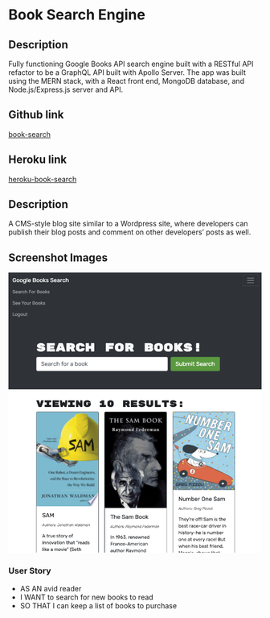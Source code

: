 # Book Search Engine

## Description
Fully functioning Google Books API search engine built with a RESTful API refactor to be a GraphQL API built with Apollo Server. The app was built using the MERN stack, with a React front end, MongoDB database, and Node.js/Express.js server and API. 

## Github link 
[book-search](https://github.com/Wsamuell/book-search)
## Heroku link 
[heroku-book-search](https://book-search-gql.herokuapp.com/)

## Description 
A CMS-style blog site similar to a Wordpress site, where developers can publish their blog posts and comment on other developers’ posts as well.


## Screenshot Images
![screenshots of tech-blog app](client/public/img/sc-1.png)


### User Story
* AS AN avid reader
* I WANT to search for new books to read
* SO THAT I can keep a list of books to purchase
